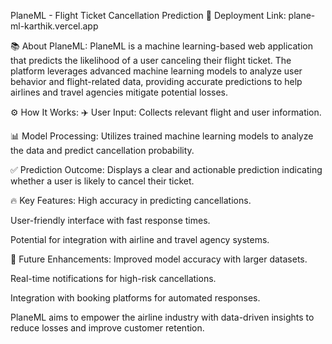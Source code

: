 PlaneML - Flight Ticket Cancellation Prediction
🚀 Deployment Link:
plane-ml-karthik.vercel.app

📚 About PlaneML:
PlaneML is a machine learning-based web application that predicts the likelihood of a user canceling their flight ticket. The platform leverages advanced machine learning models to analyze user behavior and flight-related data, providing accurate predictions to help airlines and travel agencies mitigate potential losses.

⚙️ How It Works:
✈️ User Input: Collects relevant flight and user information.

📊 Model Processing: Utilizes trained machine learning models to analyze the data and predict cancellation probability.

✅ Prediction Outcome: Displays a clear and actionable prediction indicating whether a user is likely to cancel their ticket.

🔥 Key Features:
High accuracy in predicting cancellations.

User-friendly interface with fast response times.

Potential for integration with airline and travel agency systems.

🚧 Future Enhancements:
Improved model accuracy with larger datasets.

Real-time notifications for high-risk cancellations.

Integration with booking platforms for automated responses.

PlaneML aims to empower the airline industry with data-driven insights to reduce losses and improve customer retention.
